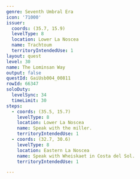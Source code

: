 ```yaml
---
genre: Seventh Umbral Era
icon: '71000'
issuer:
  coords: (35.7, 15.9)
  levelType: 8
  location: Lower La Noscea
  name: Trachtoum
  territoryIntendedUse: 1
layout: quest
level: 30
name: The Lominsan Way
output: false
questId: GaiUsb004_00811
rowId: 66347
soloDuty:
  levelSync: 34
  timeLimit: 30
steps:
  - coords: (35.5, 15.7)
    levelType: 8
    location: Lower La Noscea
    name: Speak with the miller.
    territoryIntendedUse: 1
  - coords: (32.7, 30.6)
    levelType: 8
    location: Eastern La Noscea
    name: Speak with Wheiskaet in Costa del Sol.
    territoryIntendedUse: 1

---
```

